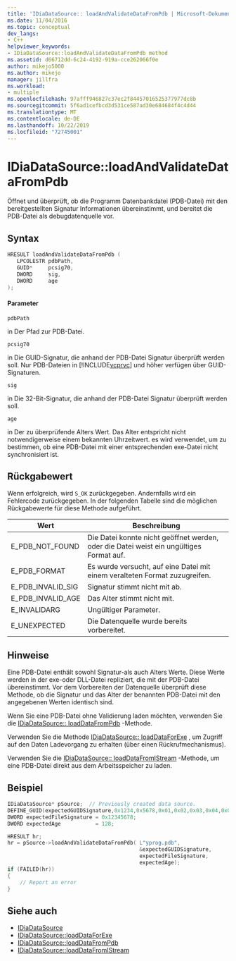 ```yaml
---
title: 'IDiaDataSource:: loadAndValidateDataFromPdb | Microsoft-Dokumentation'
ms.date: 11/04/2016
ms.topic: conceptual
dev_langs:
- C++
helpviewer_keywords:
- IDiaDataSource::loadAndValidateDataFromPdb method
ms.assetid: d66712dd-6c24-4192-919a-cce262066f0e
author: mikejo5000
ms.author: mikejo
manager: jillfra
ms.workload:
- multiple
ms.openlocfilehash: 97afff946827c37ec2f84457016525377977dc8b
ms.sourcegitcommit: 5f6ad1cefbcd3d531ce587ad30e684684f4c4d44
ms.translationtype: MT
ms.contentlocale: de-DE
ms.lasthandoff: 10/22/2019
ms.locfileid: "72745001"
---
```

# <a name="idiadatasourceloadandvalidatedatafrompdb"></a>IDiaDataSource::loadAndValidateDataFromPdb
Öffnet und überprüft, ob die Programm Datenbankdatei (PDB-Datei) mit den bereitgestellten Signatur Informationen übereinstimmt, und bereitet die PDB-Datei als debugdatenquelle vor.

## <a name="syntax"></a>Syntax

```C++
HRESULT loadAndValidateDataFromPdb ( 
   LPCOLESTR pdbPath,
   GUID*     pcsig70,
   DWORD     sig,
   DWORD     age
);
```

#### <a name="parameters"></a>Parameter
`pdbPath`

in Der Pfad zur PDB-Datei.

`pcsig70`

in Die GUID-Signatur, die anhand der PDB-Datei Signatur überprüft werden soll. Nur PDB-Dateien in [!INCLUDE[vcprvc](../../code-quality/includes/vcprvc_md.md)] und höher verfügen über GUID-Signaturen.

`sig`

in Die 32-Bit-Signatur, die anhand der PDB-Datei Signatur überprüft werden soll.

`age`

in Der zu überprüfende Alters Wert. Das Alter entspricht nicht notwendigerweise einem bekannten Uhrzeitwert. es wird verwendet, um zu bestimmen, ob eine PDB-Datei mit einer entsprechenden exe-Datei nicht synchronisiert ist.

## <a name="return-value"></a>Rückgabewert
Wenn erfolgreich, wird `S_OK` zurückgegeben. Andernfalls wird ein Fehlercode zurückgegeben. In der folgenden Tabelle sind die möglichen Rückgabewerte für diese Methode aufgeführt.

|Wert|Beschreibung|
|-----------|-----------------|
|E_PDB_NOT_FOUND|Die Datei konnte nicht geöffnet werden, oder die Datei weist ein ungültiges Format auf.|
|E_PDB_FORMAT|Es wurde versucht, auf eine Datei mit einem veralteten Format zuzugreifen.|
|E_PDB_INVALID_SIG|Signatur stimmt nicht mit ab.|
|E_PDB_INVALID_AGE|Das Alter stimmt nicht mit.|
|E_INVALIDARG|Ungültiger Parameter.|
|E_UNEXPECTED|Die Datenquelle wurde bereits vorbereitet.|

## <a name="remarks"></a>Hinweise
Eine PDB-Datei enthält sowohl Signatur-als auch Alters Werte. Diese Werte werden in der exe-oder DLL-Datei repliziert, die mit der PDB-Datei übereinstimmt. Vor dem Vorbereiten der Datenquelle überprüft diese Methode, ob die Signatur und das Alter der benannten PDB-Datei mit den angegebenen Werten identisch sind.

Wenn Sie eine PDB-Datei ohne Validierung laden möchten, verwenden Sie die [IDiaDataSource:: loadDataFromPdb](../../debugger/debug-interface-access/idiadatasource-loaddatafrompdb.md) -Methode.

Verwenden Sie die Methode [IDiaDataSource:: loadDataForExe](../../debugger/debug-interface-access/idiadatasource-loaddataforexe.md) , um Zugriff auf den Daten Ladevorgang zu erhalten (über einen Rückrufmechanismus).

Verwenden Sie die [IDiaDataSource:: loadDataFromIStream](../../debugger/debug-interface-access/idiadatasource-loaddatafromistream.md) -Methode, um eine PDB-Datei direkt aus dem Arbeitsspeicher zu laden.

## <a name="example"></a>Beispiel

```C++
IDiaDataSource* pSource;  // Previously created data source.
DEFINE_GUID(expectedGUIDSignature,0x1234,0x5678,0x01,0x02,0x03,0x04,0x05,0x06,0x07,0x08);
DWORD expectedFileSignature = 0x12345678;
DWORD expectedAge           = 128;

HRESULT hr;
hr = pSource->loadAndValidateDataFromPdb( L"yprog.pdb",
                                          &expectedGUIDSignature,
                                          expectedFileSignature,
                                          expectedAge);
if (FAILED(hr))
{
    // Report an error
}

```

## <a name="see-also"></a>Siehe auch
- [IDiaDataSource](../../debugger/debug-interface-access/idiadatasource.md)
- [IDiaDataSource::loadDataForExe](../../debugger/debug-interface-access/idiadatasource-loaddataforexe.md)
- [IDiaDataSource::loadDataFromPdb](../../debugger/debug-interface-access/idiadatasource-loaddatafrompdb.md)
- [IDiaDataSource::loadDataFromIStream](../../debugger/debug-interface-access/idiadatasource-loaddatafromistream.md)
